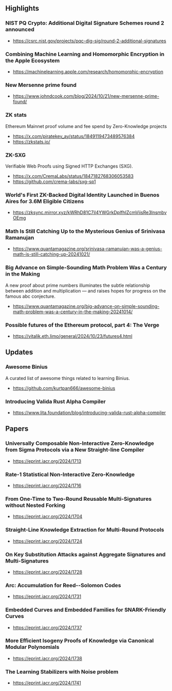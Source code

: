 ## Highlights
### NIST PQ Crypto: Additional Digital Signature Schemes round 2 announced
- <https://csrc.nist.gov/projects/pqc-dig-sig/round-2-additional-signatures>
### Combining Machine Learning and Homomorphic Encryption in the Apple Ecosystem
- <https://machinelearning.apple.com/research/homomorphic-encryption>
### New Mersenne prime found
- <https://www.johndcook.com/blog/2024/10/21/new-mersenne-prime-found/>
### ZK stats
Ethereum Mainnet proof volume and fee spend by Zero-Knowledge projects
- <https://x.com/piratekev_ay/status/1849119473489576384>
- <https://zkstats.io/>
### ZK-SXG
Verifiable Web Proofs using Signed HTTP Exchanges (SXG). 
- <https://x.com/CremaLabs/status/1847182768306053583>
- <https://github.com/crema-labs/sxg-sp1>
### World's First ZK-Backed Digital Identity Launched in Buenos Aires for 3.6M Eligible Citizens
- <https://zksync.mirror.xyz/kWRhD81C7il4YWGrkDplfhIZcmViisRe3lnsmbvOEmg>
### Math Is Still Catching Up to the Mysterious Genius of Srinivasa Ramanujan
- <https://www.quantamagazine.org/srinivasa-ramanujan-was-a-genius-math-is-still-catching-up-20241021/>
### Big Advance on Simple-Sounding Math Problem Was a Century in the Making
A new proof about prime numbers illuminates the subtle relationship between addition and multiplication — and raises hopes for progress on the famous abc conjecture.
- <https://www.quantamagazine.org/big-advance-on-simple-sounding-math-problem-was-a-century-in-the-making-20241014/>
### Possible futures of the Ethereum protocol, part 4: The Verge
- <https://vitalik.eth.limo/general/2024/10/23/futures4.html>


## Updates
### Awesome Binius
A curated list of awesome things related to learning Binius.
- <https://github.com/kurtpan666/awesome-binius>
### Introducing Valida Rust Alpha Compiler
- <https://www.lita.foundation/blog/introducing-valida-rust-alpha-compiler>
## Papers
### Universally Composable Non-Interactive Zero-Knowledge from Sigma Protocols via a New Straight-line Compiler
- <https://eprint.iacr.org/2024/1713>
### Rate-1 Statistical Non-Interactive Zero-Knowledge
- <https://eprint.iacr.org/2024/1716>
### From One-Time to Two-Round Reusable Multi-Signatures without Nested Forking
- <https://eprint.iacr.org/2024/1704>
### Straight-Line Knowledge Extraction for Multi-Round Protocols
- <https://eprint.iacr.org/2024/1724>
### On Key Substitution Attacks against Aggregate Signatures and Multi-Signatures
- <https://eprint.iacr.org/2024/1728>
### Arc: Accumulation for Reed--Solomon Codes
- <https://eprint.iacr.org/2024/1731>
### Embedded Curves and Embedded Families for SNARK-Friendly Curves
- <https://eprint.iacr.org/2024/1737>
### More Efficient Isogeny Proofs of Knowledge via Canonical Modular Polynomials
- <https://eprint.iacr.org/2024/1738>
### The Learning Stabilizers with Noise problem
- <https://eprint.iacr.org/2024/1741>
